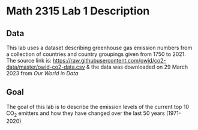 # Math 2315 Lab 1 Description

## Data
This lab uses a dataset describing greenhouse gas emission numbers from a collection of countries and country groupings given from 1750 to 2021. The source link is: https://raw.githubusercontent.com/owid/co2-data/master/owid-co2-data.csv & the data was downloaded on 29 March 2023 from _Our World in Data_

## Goal
The goal of this lab is to describe the emission levels of the current top 10 CO$_2$ emitters and how they have changed over the last 50 years (1971-2020)

